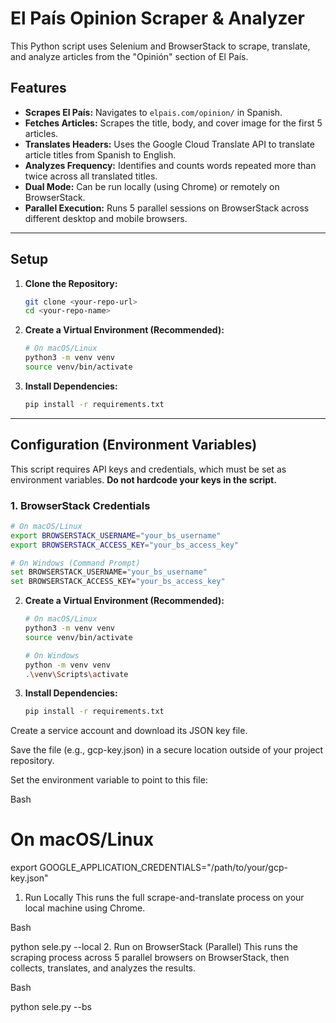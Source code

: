 # El País Opinion Scraper & Analyzer

This Python script uses Selenium and BrowserStack to scrape, translate, and analyze articles from the "Opinión" section of El País.

## Features

* **Scrapes El País:** Navigates to `elpais.com/opinion/` in Spanish.
* **Fetches Articles:** Scrapes the title, body, and cover image for the first 5 articles.
* **Translates Headers:** Uses the Google Cloud Translate API to translate article titles from Spanish to English.
* **Analyzes Frequency:** Identifies and counts words repeated more than twice across all translated titles.
* **Dual Mode:** Can be run locally (using Chrome) or remotely on BrowserStack.
* **Parallel Execution:** Runs 5 parallel sessions on BrowserStack across different desktop and mobile browsers.

---

## Setup

1.  **Clone the Repository:**
    ```bash
    git clone <your-repo-url>
    cd <your-repo-name>
    ```

2.  **Create a Virtual Environment (Recommended):**
    ```bash
    # On macOS/Linux
    python3 -m venv venv
    source venv/bin/activate
    

3.  **Install Dependencies:**
    ```bash
    pip install -r requirements.txt
    ```

---

## Configuration (Environment Variables)

This script requires API keys and credentials, which must be set as environment variables. **Do not hardcode your keys in the script.**

### 1. BrowserStack Credentials
```bash
# On macOS/Linux
export BROWSERSTACK_USERNAME="your_bs_username"
export BROWSERSTACK_ACCESS_KEY="your_bs_access_key"

# On Windows (Command Prompt)
set BROWSERSTACK_USERNAME="your_bs_username"
set BROWSERSTACK_ACCESS_KEY="your_bs_access_key"
```

2.  **Create a Virtual Environment (Recommended):**
    ```bash
    # On macOS/Linux
    python3 -m venv venv
    source venv/bin/activate
    
    # On Windows
    python -m venv venv
    .\venv\Scripts\activate
    ```

3.  **Install Dependencies:**
    ```bash
    pip install -r requirements.txt
    ```

Create a service account and download its JSON key file.

Save the file (e.g., gcp-key.json) in a secure location outside of your project repository.

Set the environment variable to point to this file:

Bash

# On macOS/Linux
export GOOGLE_APPLICATION_CREDENTIALS="/path/to/your/gcp-key.json"


1. Run Locally
This runs the full scrape-and-translate process on your local machine using Chrome.

Bash

python sele.py --local
2. Run on BrowserStack (Parallel)
This runs the scraping process across 5 parallel browsers on BrowserStack, then collects, translates, and analyzes the results.

Bash

python sele.py --bs
